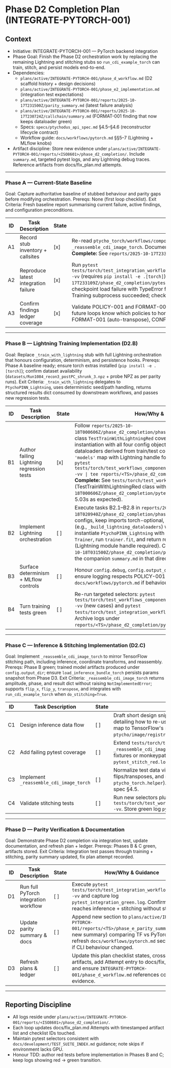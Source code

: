 # Phase D2 Completion Plan (INTEGRATE-PYTORCH-001)

## Context
- Initiative: INTEGRATE-PYTORCH-001 — PyTorch backend integration
- Phase Goal: Finish the Phase D2 orchestration work by replacing the remaining Lightning and stitching stubs so `run_cdi_example_torch` can train, stitch, and persist models end-to-end.
- Dependencies:
  - `plans/active/INTEGRATE-PYTORCH-001/phase_d_workflow.md` (D2 scaffold history + design decisions)
  - `plans/active/INTEGRATE-PYTORCH-001/phase_e2_implementation.md` (integration test expectations)
  - `plans/active/INTEGRATE-PYTORCH-001/reports/2025-10-17T231500Z/parity_summary.md` (latest failure analysis)
  - `plans/active/INTEGRATE-PYTORCH-001/reports/2025-10-17T230724Z/callchain/summary.md` (FORMAT-001 finding that now keeps dataloader green)
  - Specs: `specs/ptychodus_api_spec.md` §4.5–§4.6 (reconstructor lifecycle contract)
  - Workflow guide: `docs/workflows/pytorch.md` §§5–7 (Lightning + MLflow knobs)
- Artifact discipline: Store new evidence under `plans/active/INTEGRATE-PYTORCH-001/reports/<ISO8601>/phase_d2_completion/`. Include `summary.md`, targeted pytest logs, and any Lightning debug traces. Reference artifacts from docs/fix_plan.md attempts.

---

### Phase A — Current-State Baseline
Goal: Capture authoritative baseline of stubbed behaviour and parity gaps before modifying orchestration.
Prereqs: None (first loop checklist).
Exit Criteria: Fresh baseline report summarising current failure, active findings, and configuration preconditions.

| ID | Task Description | State | How/Why & Guidance |
| --- | --- | --- | --- |
| A1 | Record stub inventory + callsites | [x] | Re-read `ptycho_torch/workflows/components.py` sections for `_train_with_lightning`, `train_cdi_model_torch`, `_reassemble_cdi_image_torch`. Document open TODOs + sentinel behaviours in `reports/<TS>/phase_d2_completion/baseline.md`. **Complete:** See `reports/2025-10-17T233109Z/phase_d2_completion/baseline.md` sections 1.1-1.3. |
| A2 | Reproduce latest integration failure | [x] | Run `pytest tests/torch/test_integration_workflow_torch.py::TestPyTorchIntegrationWorkflow::test_pytorch_train_save_load_infer_cycle -vv` (requires `pip install -e .[torch]`). Capture log at `reports/2025-10-17T233109Z/phase_d2_completion/pytest_integration_baseline.log` via `tee`. **Complete:** Log captured at 15KB showing Lightning checkpoint load failure with TypeError for missing 4 config args (model_config, data_config, training_config, inference_config). Training subprocess succeeded; checkpoint created at `<output_dir>/checkpoints/last.ckpt`. |
| A3 | Confirm findings ledger coverage | [x] | Validate POLICY-001 and FORMAT-001 references remain accurate; append gaps (e.g., Lightning init contract) to `baseline.md` so future loops know which policies to honour. **Complete:** See `baseline.md` section 3 confirming POLICY-001 (PyTorch mandatory), FORMAT-001 (auto-transpose), CONFIG-001 (params.cfg gate) compliance. |

---

### Phase B — Lightning Training Implementation (D2.B)
Goal: Replace `_train_with_lightning` stub with full Lightning orchestration that honours configuration, determinism, and persistence hooks.
Prereqs: Phase A baseline ready; ensure torch extras installed (`pip install -e .[torch]`); confirm dataset availability (`datasets/Run1084_recon3_postPC_shrunk_3.npz` + probe NPZ as per parity runs).
Exit Criteria: `_train_with_lightning` delegates to `PtychoPINN_Lightning`, uses deterministic seed/path handling, returns structured results dict consumed by downstream workflows, and passes new regression tests.

| ID | Task Description | State | How/Why & Guidance |
| --- | --- | --- | --- |
| B1 | Author failing Lightning regression tests | [x] | Follow `reports/2025-10-18T000606Z/phase_d2_completion/phase_b_test_design.md`. Add new class `TestTrainWithLightningRed` covering: (1) Lightning module instantiation with all four config objects, (2) `Trainer.fit` invocation with dataloaders derived from train/test containers, (3) results dict exposing `'models'` map with Lightning handle for persistence. Capture red run via `pytest tests/torch/test_workflows_components.py::TestTrainWithLightningRed -vv \| tee reports/<TS>/phase_d2_completion/pytest_train_red.log`. **Complete:** See `tests/torch/test_workflows_components.py:713-1059` (TestTrainWithLightningRed class with 3 RED tests), `reports/2025-10-18T000606Z/phase_d2_completion/pytest_train_red.log` (3 failed in 5.03s as expected). |
| B2 | Implement Lightning orchestration | [ ] | Execute tasks B2.1–B2.8 in `reports/2025-10-18T020940Z/phase_d2_completion/phase_b2_implementation.md`: derive configs, keep imports torch-optional, build dataloaders via new helper (e.g., `_build_lightning_dataloaders`) wrapping `TensorDictDataLoader`, instantiate `PtychoPINN_Lightning` with `save_hyperparameters()`, configure `Trainer`, run `trainer.fit`, and return results dict with `'models'` key (Lightning module handle required). Capture green log at `reports/2025-10-18T031500Z/phase_d2_completion/pytest_train_green.log` and update the companion `summary.md` in that directory. |
| B3 | Surface determinism + MLflow controls | [ ] | Honour `config.debug`, `config.output_dir`, CLI `--disable_mlflow` flag, and ensure logging respects POLICY-001. Update `docs/workflows/pytorch.md` if behaviour differs. |
| B4 | Turn training tests green | [ ] | Re-run targeted selectors: `pytest tests/torch/test_workflows_components.py::TestTrainLightningParity* -vv` (new cases) and `pytest tests/torch/test_integration_workflow_torch.py -k train_save -vv`. Archive logs under `reports/<TS>/phase_d2_completion/pytest_train_green.log`. |

---

### Phase C — Inference & Stitching Implementation (D2.C)
Goal: Implement `_reassemble_cdi_image_torch` to mirror TensorFlow stitching path, including inference, coordinate transforms, and reassembly.
Prereqs: Phase B green; trained model artifacts produced under `config.output_dir`; ensure `load_inference_bundle_torch` persists params snapshot from Phase D3.
Exit Criteria: `_reassemble_cdi_image_torch` returns amplitude, phase, and result dict without raising `NotImplementedError`; supports `flip_x`, `flip_y`, `transpose`, and integrates with `run_cdi_example_torch` when `do_stitching=True`.

| ID | Task Description | State | How/Why & Guidance |
| --- | --- | --- | --- |
| C1 | Design inference data flow | [ ] | Draft short design snippet (`reports/<TS>/phase_d2_completion/inference_design.md`) detailing how to re-use Lightning module for prediction, handle complex conversions, and map to TensorFlow's `reassemble_position`. Include references to `ptycho/image/registration.py` and TF implementation. |
| C2 | Add failing pytest coverage | [ ] | Extend `tests/torch/test_workflows_components.py` to assert stitching path delegates to `_reassemble_cdi_image_torch`, executes inference, and returns `recon_amp`, `recon_phase`. Use fixtures or monkeypatch to avoid GPU-heavy execution. Capture red log `pytest_stitch_red.log`. |
| C3 | Implement `_reassemble_cdi_image_torch` | [ ] | Normalize test data via `_ensure_container`, call Lightning `predict`, convert to numpy, apply flips/transposes, and stitch via PyTorch helper (add parity helper mirroring `ptycho_torch.helper`). Ensure results include `obj_tensor_full`, `coords_nominal`, etc., per spec §4.5. |
| C4 | Validate stitching tests | [ ] | Run new selectors plus integration subset requiring `do_stitching=True`: `pytest tests/torch/test_workflows_components.py::TestRunCdiExampleTorch::test_stitching_path -vv`. Store green log `pytest_stitch_green.log`. |

---

### Phase D — Parity Verification & Documentation
Goal: Demonstrate Phase D2 completion via integration test, update documentation, and refresh plan + ledger.
Prereqs: Phases B & C green, artifacts stored.
Exit Criteria: Integration test passes through training + stitching, parity summary updated, fix plan attempt recorded.

| ID | Task Description | State | How/Why & Guidance |
| --- | --- | --- | --- |
| D1 | Run full PyTorch integration workflow | [ ] | Execute `pytest tests/torch/test_integration_workflow_torch.py -vv` and capture log `pytest_integration_green.log`. Confirm workflow reaches inference + stitching without stubs. |
| D2 | Update parity summary & docs | [ ] | Append new section to `plans/active/INTEGRATE-PYTORCH-001/reports/<TS>/phase_e_parity_summary.md` (or new summary) comparing TF vs PyTorch outputs; refresh `docs/workflows/pytorch.md` sections 5–7 if CLI behaviour changed. |
| D3 | Refresh plans & ledger | [ ] | Update this plan checklist states, cross-link artifacts, add Attempt entry to docs/fix_plan.md, and ensure `INTEGRATE-PYTORCH-001/phase_d_workflow.md` references completion evidence. |

---

## Reporting Discipline
- All logs reside under `plans/active/INTEGRATE-PYTORCH-001/reports/<ISO8601>/phase_d2_completion/`.
- Each loop updates docs/fix_plan.md Attempts with timestamped artifact list and checklist IDs touched.
- Maintain pytest selectors consistent with `docs/development/TEST_SUITE_INDEX.md` guidance; note skips if environment lacks GPU.
- Honour TDD: author red tests before implementation in Phases B and C; keep logs showing red → green transition.

